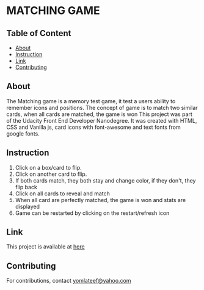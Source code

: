 # MATCHING GAME

## Table of Content
- [About](#About)
- [Instruction](#Instruction)
- [Link](#Link)
- [Contributing](Contributing)

## About

The Matching game is a memory test game, it test a users ability to remember icons and positions. The concept of game is to match two similar cards, when all cards are matched, the game is won
This project was part of the Udacity Front End Developer Nanodegree. It was created with HTML, CSS and Vanilla js, card icons with font-awesome and text fonts from google fonts.

## Instruction

1.  Click on a box/card to flip.
2.  Click on another card to flip.
3.  If both cards match, they both stay and change color, if they don't, they flip back
4.  Click on all cards to reveal and match
5.  When all card are perfectly matched, the game is won and stats are displayed
6.  Game can be restarted by clicking on the restart/refresh icon

## Link

This project is available at [here](https://yawmiej.github.io/matching-game-project)

## Contributing

For contributions, contact yomlateef@yahoo.com
